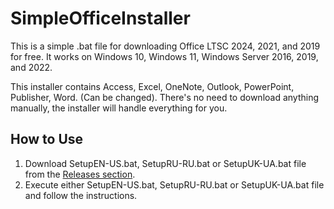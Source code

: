 # SimpleOfficeInstaller
This is a simple .bat file for downloading Office LTSC 2024, 2021, and 2019 for free. 
It works on Windows 10, Windows 11, Windows Server 2016, 2019, and 2022.

This installer contains Access, Excel, OneNote, Outlook, PowerPoint, Publisher, Word. (Can be changed). 
There's no need to download anything manually, the installer will handle everything for you.

## How to Use
1. Download SetupEN-US.bat, SetupRU-RU.bat or SetupUK-UA.bat file from the [Releases section](https://github.com/MaximeriX/SimpleOfficeInstaller/releases/tag/Release1.0.5).
2. Execute either SetupEN-US.bat, SetupRU-RU.bat or SetupUK-UA.bat file and follow the instructions.